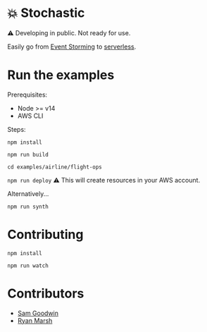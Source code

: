 # 💥 Stochastic

⚠️ Developing in public. Not ready for use.

Easily go from [Event Storming](https://github.com/mariuszgil/awesome-eventstorming) to [serverless](https://aws.amazon.com/serverless).

# Run the examples

Prerequisites:

- Node >= v14
- AWS CLI

Steps:

`npm install`

`npm run build`

`cd examples/airline/flight-ops`

`npm run deploy` ⚠️ This will create resources in your AWS account.

Alternatively...

`npm run synth`

# Contributing

`npm install`

`npm run watch`

# Contributors

- [Sam Goodwin](https://github.com/sam-goodwin)
- [Ryan Marsh](https://github.com/ryan-mars)
